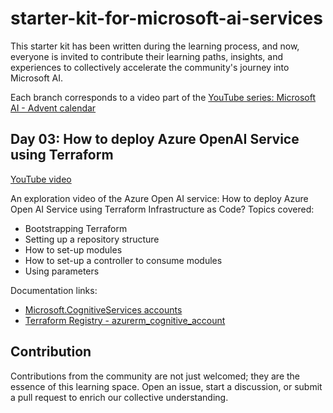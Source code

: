# starter-kit-for-microsoft-ai-services

This starter kit has been written during the learning process, and now, everyone is invited to
contribute their learning paths, insights, and experiences to collectively accelerate the
community's journey into Microsoft AI.

Each branch corresponds to a video part of the [YouTube series: Microsoft AI - Advent calendar](https://www.youtube.com/watch?v=w7vU_szVncI&list=PLnh_yRm70-C2QtNLJ4q3_-O91EqjJbRbx)

## Day 03: How to deploy Azure OpenAI Service using Terraform

[YouTube video](https://youtu.be/_qhzGh3U1tA)

An exploration video of the Azure Open AI service: How to deploy Azure Open AI Service using Terraform Infrastructure as Code?
Topics covered:

- Bootstrapping Terraform
- Setting up a repository structure
- How to set-up modules
- How to set-up a controller to consume modules
- Using parameters

Documentation links:

- [Microsoft.CognitiveServices accounts](https://learn.microsoft.com/en-us/azure/templates/microsoft.cognitiveservices/accounts?pivots=deployment-language-terraform&wt.mc_id=DT-MVP-5005327)
- [Terraform Registry - azurerm_cognitive_account](https://registry.terraform.io/providers/hashicorp/azurerm/latest/docs/resources/cognitive_account#custom_subdomain_name)

## Contribution

Contributions from the community are not just welcomed; they are the essence of this learning space.
Open an issue, start a discussion, or submit a pull request to enrich our collective understanding.
